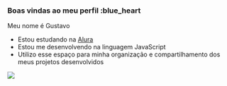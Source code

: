 ### Boas vindas ao meu perfil :blue_heart

Meu nome é Gustavo

- Estou estudando na [Alura](https://www.alura.com.br)
- Estou me desenvolvendo na linguagem JavaScript
- Utilizo esse espaço para minha organização e compartilhamento dos meus projetos desenvolvidos


![](https://www.bing.com/images/search?view=detailV2&ccid=8ARa5KWd&id=CD4D1B341D92B5EF7ED85E45CA577511B582E98A&thid=OIP.8ARa5KWdLPO1GN058p3y7gHaH_&mediaurl=https%3a%2f%2fart.pixilart.com%2f54bce51303b71e5.png&cdnurl=https%3a%2f%2fth.bing.com%2fth%2fid%2fR.f0045ae4a59d2cf3b518dd39f29df2ee%3frik%3diumCtRF1V8pFXg%26pid%3dImgRaw%26r%3d0&exph=1350&expw=1251&q=Bebe+Naruto+GIF&simid=607992324275853653&FORM=IRPRST&ck=C75C0029B1EE6735BD87DC0C4CA9A097&selectedIndex=1&itb=0)
